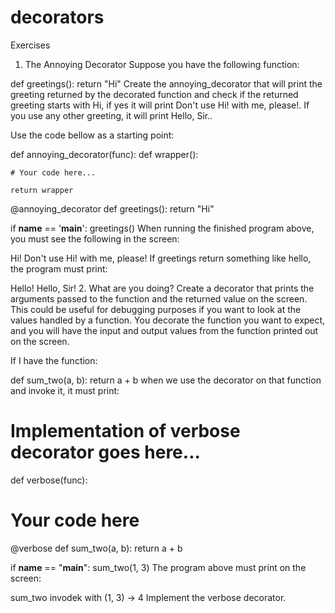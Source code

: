# decorators

Exercises
1. The Annoying Decorator
Suppose you have the following function:

def greetings():
    return "Hi"
Create the annoying_decorator that will print the greeting returned by the decorated function and check if the returned greeting starts with Hi, if yes it will print Don't use Hi! with me, please!. If you use any other greeting, it will print Hello, Sir..

Use the code bellow as a starting point:

def annoying_decorator(func):
    def wrapper():

    # Your code here...

    return wrapper


@annoying_decorator
def greetings():
    return "Hi"


if __name__ == '__main__':
    greetings()
When running the finished program above, you must see the following in the screen:

Hi!
Don't use Hi! with me, please!
If greetings return something like hello, the program must print:

Hello!
Hello, Sir!
2. What are you doing?
Create a decorator that prints the arguments passed to the function and the returned value on the screen. This could be useful for debugging purposes if you want to look at the values handled by a function. You decorate the function you want to expect, and you will have the input and output values from the function printed out on the screen.

If I have the function:

def sum_two(a, b):
    return a + b
when we use the decorator on that function and invoke it, it must print:

# Implementation of verbose decorator goes here...
def verbose(func):


# Your code here

@verbose
def sum_two(a, b):
    return a + b


if __name__ == "__main__":
    sum_two(1, 3)
The program above must print on the screen:

sum_two invodek with (1, 3) -> 4
Implement the verbose decorator.
